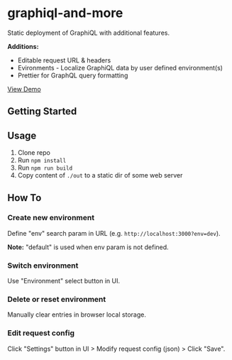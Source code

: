 # graphiql-and-more

Static deployment of GraphiQL with additional features.

**Additions:**

- Editable request URL & headers
- Evironments - Localize GraphiQL data by user defined environment(s)
- Prettier for GraphQL query formatting

[View Demo](https://deployable-graphiql-demo.now.sh)

## Getting Started

## Usage

1.  Clone repo
2.  Run `npm install`
3.  Run `npm run build`
4.  Copy content of `./out` to a static dir of some web server

## How To

### Create new environment

Define "env" search param in URL (e.g. `http://localhost:3000?env=dev`).

**Note:** "default" is used when env param is not defined.

### Switch environment

Use "Environment" select button in UI.

### Delete or reset environment

Manually clear entries in browser local storage.

### Edit request config

Click "Settings" button in UI > Modify request config (json) > Click "Save".
